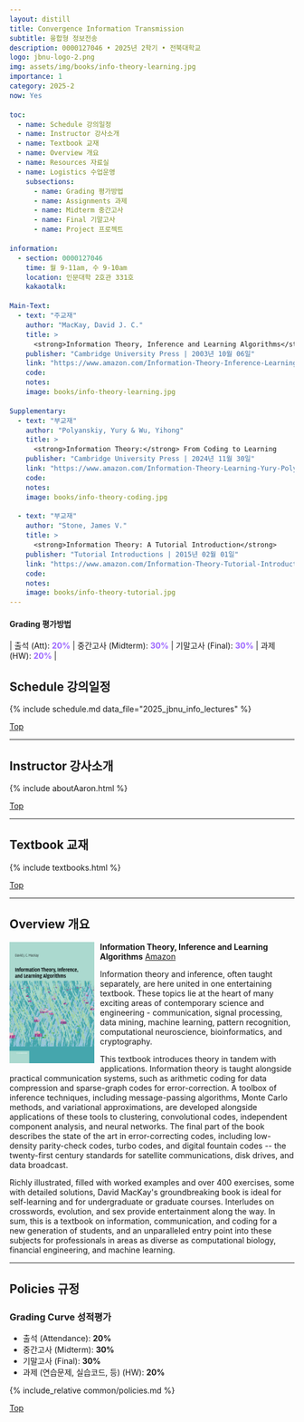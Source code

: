 ```yaml
---
layout: distill
title: Convergence Information Transmission
subtitle: 융합형 정보전송
description: 0000127046 • 2025년 2학기 • 전북대학교
logo: jbnu-logo-2.png
img: assets/img/books/info-theory-learning.jpg
importance: 1
category: 2025-2
now: Yes

toc:
  - name: Schedule 강의일정
  - name: Instructor 강사소개
  - name: Textbook 교재
  - name: Overview 개요
  - name: Resources 자료실
  - name: Logistics 수업운영
    subsections:
      - name: Grading 평가방법
      - name: Assignments 과제
      - name: Midterm 중간고사
      - name: Final 기말고사
      - name: Project 프로젝트

information:
  - section: 0000127046
    time: 월 9-11am, 수 9-10am
    location: 인문대학 2호관 331호
    kakaotalk:

Main-Text:
  - text: "주교재"
    author: "MacKay, David J. C."
    title: >
      <strong>Information Theory, Inference and Learning Algorithms</strong>
    publisher: "Cambridge University Press | 2003년 10월 06일"
    link: "https://www.amazon.com/Information-Theory-Inference-Learning-Algorithms/dp/0521642981/"
    code:
    notes:
    image: books/info-theory-learning.jpg

Supplementary:
  - text: "부교재"
    author: "Polyanskiy, Yury & Wu, Yihong"
    title: >
      <strong>Information Theory:</strong> From Coding to Learning
    publisher: "Cambridge University Press | 2024년 11월 30일"
    link: "https://www.amazon.com/Information-Theory-Learning-Yury-Polyanskiy/dp/1108832903/"
    code:
    notes:
    image: books/info-theory-coding.jpg

  - text: "부교재"
    author: "Stone, James V."
    title: >
      <strong>Information Theory: A Tutorial Introduction</strong>
    publisher: "Tutorial Introductions | 2015년 02월 01일"
    link: "https://www.amazon.com/Information-Theory-Tutorial-Introduction-2nd/dp/1739672704/"
    code:
    notes:
    image: books/info-theory-tutorial.jpg
---
```


#### Grading 평가방법

| 출석 (Att): <strong style="color: #9b65ff;">20%</strong> | 중간고사 (Midterm): <strong style="color: #9b65ff;">30%</strong> | 기말고사 (Final): <strong style="color: #9b65ff;">30%</strong> | 과제 (HW): <strong style="color: #9b65ff;">20%</strong> |

## Schedule 강의일정

{% include schedule.md data_file="2025_jbnu_info_lectures" %}

<a class="btncv" href="#">Top</a>

---

## Instructor 강사소개

{% include aboutAaron.html %}

<a class="btncv" href="#">Top</a>

---

## Textbook 교재

{% include textbooks.html %}

<a class="btncv" href="#">Top</a>

---

## Overview 개요

<img style="float: left; width: 150px; margin: 0 10px 10px 0;" src="/assets/img/books/info-theory-learning.jpg" />

<strong>Information Theory, Inference and Learning Algorithms</strong> <a href="https://www.amazon.com/Information-Theory-Inference-Learning-Algorithms/dp/0521642981/">Amazon</a>

Information theory and inference, often taught separately, are here united in one entertaining textbook. These topics lie at the heart of many exciting areas of contemporary science and engineering - communication, signal processing, data mining, machine learning, pattern recognition, computational neuroscience, bioinformatics, and cryptography.

This textbook introduces theory in tandem with applications. Information theory is taught alongside practical communication systems, such as arithmetic coding for data compression and sparse-graph codes for error-correction. A toolbox of inference techniques, including message-passing algorithms, Monte Carlo methods, and variational approximations, are developed alongside applications of these tools to clustering, convolutional codes, independent component analysis, and neural networks. The final part of the book describes the state of the art in error-correcting codes, including low-density parity-check codes, turbo codes, and digital fountain codes -- the twenty-first century standards for satellite communications, disk drives, and data broadcast.

Richly illustrated, filled with worked examples and over 400 exercises, some with detailed solutions, David MacKay's groundbreaking book is ideal for self-learning and for undergraduate or graduate courses. Interludes on crosswords, evolution, and sex provide entertainment along the way. In sum, this is a textbook on information, communication, and coding for a new generation of students, and an unparalleled entry point into these subjects for professionals in areas as diverse as computational biology, financial engineering, and machine learning.

---

## Policies 규정

### Grading Curve 성적평가

- 출석 (Attendance): **20%**
- 중간고사 (Midterm): **30%**
- 기말고사 (Final): **30%**
- 과제 (연습문제, 실습코드, 등) (HW): **20%**

{% include_relative common/policies.md %}

<a class="btncv" href="#">Top</a>
